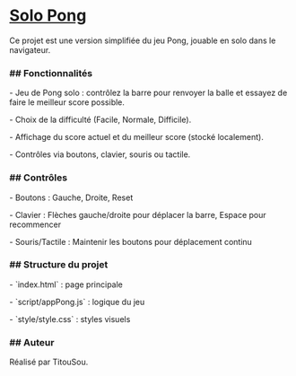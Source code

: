 <h1><a href="https://titousou.github.io/Pong/">Solo Pong</a></h1>

<p>Ce projet est une version simplifiée du jeu Pong, jouable en solo dans le navigateur.</p>

<h3>## Fonctionnalités</h3>
<p>- Jeu de Pong solo : contrôlez la barre pour renvoyer la balle et essayez de faire le meilleur score possible.</p>
<p>- Choix de la difficulté (Facile, Normale, Difficile).</p>
<p>- Affichage du score actuel et du meilleur score (stocké localement).</p>
<p>- Contrôles via boutons, clavier, souris ou tactile.</p>

<h3>## Contrôles</h3>
<p>- Boutons : Gauche, Droite, Reset</p>
<p>- Clavier : Flèches gauche/droite pour déplacer la barre, Espace pour recommencer</p>
<p>- Souris/Tactile : Maintenir les boutons pour déplacement continu</p>

<h3>## Structure du projet</h3>
<p>- `index.html` : page principale</p>
<p>- `script/appPong.js` : logique du jeu</p>
<p>- `style/style.css` : styles visuels</p>

<h3>## Auteur</h3>
<p>Réalisé par TitouSou.</p>
